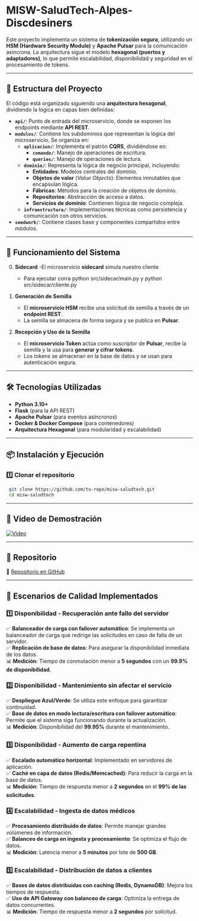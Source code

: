 # MISW-SaludTech-Alpes-Discdesiners

Este proyecto implementa un sistema de **tokenización segura**, utilizando un **HSM (Hardware Security Module)** y **Apache Pulsar** para la comunicación asíncrona. La arquitectura sigue el modelo **hexagonal (puertos y adaptadores)**, lo que permite escalabilidad, disponibilidad y seguridad en el procesamiento de tokens.

---

## 📂 Estructura del Proyecto

El código está organizado siguiendo una **arquitectura hexagonal**, dividiendo la lógica en capas bien definidas:

- **`api/`**: Punto de entrada del microservicio, donde se exponen los endpoints mediante **API REST**.
- **`modulos/`**: Contiene los subdominios que representan la lógica del microservicio. Se organiza en:
  - **`aplicacion/`**: Implementa el patrón **CQRS**, dividiéndose en:
    - **`comando/`**: Manejo de operaciones de escritura.
    - **`queries/`**: Manejo de operaciones de lectura.
  - **`dominio/`**: Representa la lógica de negocio principal, incluyendo:
    - **Entidades**: Modelos centrales del dominio.
    - **Objetos de valor** (*Value Objects*): Elementos inmutables que encapsulan lógica.
    - **Fábricas**: Métodos para la creación de objetos de dominio.
    - **Repositorios**: Abstracción de acceso a datos.
    - **Servicios de dominio**: Contienen lógica de negocio compleja.
  - **`infraestructura/`**: Implementaciones técnicas como persistencia y comunicación con otros servicios.
- **`seedwork/`**: Contiene clases base y componentes compartidos entre módulos.

---

## 🚀 Funcionamiento del Sistema

0. **Sidecard**
   -El microservicio **sidecard** simula nuestro cliente 
   - Para ejecutar corra python src/sidecar/main.py     y python src/sidecar/cliente.py  


1. **Generación de Semilla**  
   - El **microservicio HSM** recibe una solicitud de semilla a través de un **endpoint REST**.  
   - La semilla se almacena de forma segura y se publica en **Pulsar**.  

2. **Recepción y Uso de la Semilla**  
   - El **microservicio Token** actúa como suscriptor de **Pulsar**, recibe la semilla y la usa para **generar y cifrar tokens**.  
   - Los tokens se almacenan en la base de datos y se usan para autenticación segura.  

---

## 🛠️ Tecnologías Utilizadas

- **Python 3.10+**  
- **Flask** (para la API REST)  
- **Apache Pulsar** (para eventos asíncronos)  
- **Docker & Docker Compose** (para contenedores)  
- **Arquitectura Hexagonal** (para modularidad y escalabilidad)  

---

## 📦 Instalación y Ejecución

### 1️⃣ Clonar el repositorio
```sh
 git clone https://github.com/tu-repo/misw-saludtech.git
 cd misw-saludtech
```

---

## 🎥 Video de Demostración
[![Video](https://img.youtube.com/vi/-JxjhmCcgAQ/0.jpg)](https://www.youtube.com/watch?v=-JxjhmCcgAQ)

---

## 📂 Repositorio
🔗 [Repositorio en GitHub](https://github.com/milindr4123/MISW-SaludTech-Alpes-Discdesiners)

---

## 📌 Escenarios de Calidad Implementados

### 1️⃣ Disponibilidad - Recuperación ante fallo del servidor
✅ **Balanceador de carga con failover automático**: Se implementa un balanceador de carga que redirige las solicitudes en caso de falla de un servidor.  
✅ **Replicación de base de datos**: Para asegurar la disponibilidad inmediata de los datos.  
📊 **Medición**: Tiempo de conmutación menor a **5 segundos** con un **99.9% de disponibilidad**.

### 2️⃣ Disponibilidad - Mantenimiento sin afectar el servicio
✅ **Despliegue Azul/Verde**: Se utiliza este enfoque para garantizar continuidad.  
✅ **Base de datos en modo lectura/escritura con failover automático**: Permite que el sistema siga funcionando durante la actualización.  
📊 **Medición**: Disponibilidad del **99.95%** durante el mantenimiento.

### 3️⃣ Disponibilidad - Aumento de carga repentina
✅ **Escalado automático horizontal**: Implementado en servidores de aplicación.  
✅ **Caché en capa de datos (Redis/Memcached)**: Para reducir la carga en la base de datos.  
📊 **Medición**: Tiempo de respuesta menor a **2 segundos** en el **99% de las solicitudes**.

### 4️⃣ Escalabilidad - Ingesta de datos médicos
✅ **Procesamiento distribuido de datos**: Permite manejar grandes volúmenes de información.  
✅ **Balanceo de carga en ingesta y procesamiento**: Se optimiza el flujo de datos.  
📊 **Medición**: Latencia menor a **5 minutos** por lote de **500 GB**.

### 5️⃣ Escalabilidad - Distribución de datos a clientes
✅ **Bases de datos distribuidas con caching (Redis, DynamoDB)**: Mejora los tiempos de respuesta.  
✅ **Uso de API Gateway con balanceo de carga**: Optimiza la entrega de datos concurrentes.  
📊 **Medición**: Tiempo de respuesta menor a **2 segundos** por solicitud.
